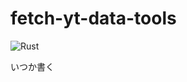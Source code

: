 # fetch-yt-data-tools

![Rust](https://img.shields.io/badge/-Rust-6e412b.svg?logo=rust&style=plastic)

いつか書く

<!-- >[!NOTE]
> English version is [here]()!

>[!NOTE]
> このリポジトリは[video_downloader]()と一緒に使用することで効果を最大限に受けられます。

## クイックスタート

```rust
cargo run -n -o ./output.json
```

## どんなプログラム?

`YouTube Data Api`を使用して`Url`からYouTube上に投稿されている動画の情報を取得します。タイトルや動画idなどです。
`YouTube Data Api`の公式ドキュメントは[こちら](https://developers.google.com/youtube/v3?hl=ja)。

## 設定

設定は`コマンドライン引数`, `環境変数`, `設定ファイル(toml)`を用いて行います。
先に記述してある方が優先度が高いです。

- `LOG_LEVEL`: `TRACE(0)` から `ERROR(5)` までが使用可能です。文字列か数値で指定します。渡さない場合はログが出力されません。ログを出力しなくても動作には問題ありません。
- `output_file`: この値は上記のいずれかの方法で指定する必要があります。指定されないとプログラムは**終了**します。
- `YOUTUBE_DATA_API_KEY`: 値が指定されないとプログラム内で入力します。コンソールには出力されません。また、ログ出力されることもありません。

### コマンドライン引数

詳細は`-h` または `--help` を使用してください。

<details>

<summary>出力される内容</summary>

```txt
fetch `video_id` using youtube api

Usage: youtube_api.exe [OPTIONS] [YOUTUBE_DATA_API_KEY]

Arguments:
  [YOUTUBE_DATA_API_KEY]  the key on `YouTube data v3 api` [env: YOUTUBE_DATA_API_KEY=]

Options:
  -s, --settings-path <SETTINGS_PATH>
          path to configuration file [env: SETTINGS_PATH=] [default: ./settings.toml]
  -n, --no-use-settings-file
          no use settings file [env: NO_USE_SETTINGS_FILE=]
  -i, --input-api-key
          input api the in the program [env: INPUT_API_KEY=]
      --stdout-log-level <STDOUT_LOG_LEVEL>
          log level of standard output [env: STDOUT_LOG_LEVEL=]
      --file-log-level <FILE_LOG_LEVEL>
          log level of file output [env: FILE_LOG_LEVEL=]
  -o, --output-file <OUTPUT_FILE>
          path to output execution results [env: OUTPUT_FILE=]
  -h, --help
          Print help
```

</details>

### 環境変数

コマンドライン引数で使用できるオプションを環境変数で使用します。追加で`YOUTUBE_DATA_API_KEY`という環境変数も利用可能です。(このオプションはコマンドライン引数では指定できません。)

### 設定ファイル(toml)

設定ファイルは`toml`形式を使用します。パスはデフォルトで`./settings.toml`が指定されています。この値は上記の`コマンドライン引数`または`環境変数`で変更するか、`--no-use-settings-file (-n)`を使用して設定ファイルを使用しないように指定します。

例

```toml
# ./settings.toml
[youtube_api]  # ! この記述は必須です。
youtube_data_api_key = "apiのキー"
stdout_log_level = "<log_level>"
file_log_level = "<log_level>"
output_file = "./output.json"
```

>![INFO]
> 上記例のように[youtube_api]という記述は必須です。

これらの値は全てオプションです。一部の値が指定されなくても問題ありません。

## Url

プログラムを実行すると`Url`の入力フェーズへ移行します。

- 不適切: 123ABCabc12
- 適切: (前略).com/watch?v=123ABCabc12

このように`Id`のみの指定ではなく`Url`全体を指定してください。

また、再生リストの`Url`でも問題ありません。

## 出力形式

